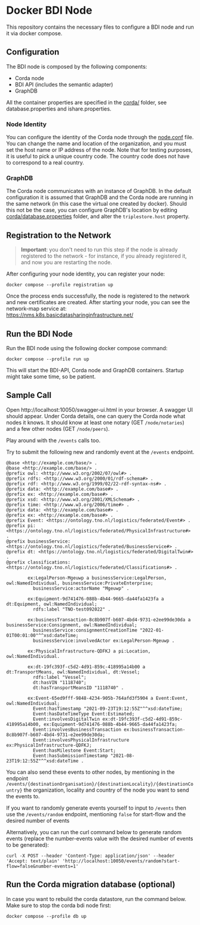 # Docker BDI Node

This repository contains the necessary files to configure a BDI node and run it via docker compose.

## Configuration

The BDI node is composed by the following components:
  
  - Corda node
  - BDI API (includes the semantic adapter)
  - GraphDB

All the container properties are specified in the [corda/](corda/) folder, see database.properties and ishare.properties. 

### Node Identity

You can configure the identity of the Corda node through the [node.conf](corda/node.conf) file. You can change the name and location of the organization, and you must set the host name or IP address of the node. 
Note that for testing purposes, it is useful to pick a unique country code. The country code does not have to correspond to a real country.

### GraphDB

The Corda node communicates with an instance of GraphDB. In the default configuration it is assumed that GraphDB and the Corda node are running in the same network (in this case the virtual one created by docker). 
Should this not be the case, you can configure GraphDB's location by editing [corda/database.properties](corda/database.properties) folder, and alter the `triplestore.host` property.

## Registration to the Network

> **Important**: you don't need to run this step if the node is already registered to the network - for instance, if you already registered it, and now you are restarting the node.

After configuring your node identity, you can register your node:

```
docker compose --profile registration up
```

Once the process ends successfully, the node is registered to the network and new certificates are created. After starting your node, you can see the network-map service at: https://nms.k8s.basicdatasharinginfrastructure.net/

## Run the BDI Node

Run the BDI node using the following docker compose command:

```
docker compose --profile run up
```

This will start the BDI-API, Corda node and GraphDB containers. Startup might take some time, so be patient.

## Sample Call

Open http://localhost:10050/swagger-ui.html in your browser. A swagger UI should appear.
Under Corda details, one can query the Corda node what nodes it knows. It should know at least one notary (GET `/node/notaries`) and a few other nodes (GET `/node/peers`).

Play around with the `/events` calls too. 

Try to submit the following new and randomly event at the `/events` endpoint.

```
@base <http://example.com/base/> . 
@base <http://example.com/base/> . 
@prefix owl: <http://www.w3.org/2002/07/owl#> . 
@prefix rdfs: <http://www.w3.org/2000/01/rdf-schema#> .
@prefix rdf: <http://www.w3.org/1999/02/22-rdf-syntax-ns#> .
@prefix data: <http://example.com/base#> .
@prefix ex: <http://example.com/base#> . 
@prefix xsd: <http://www.w3.org/2001/XMLSchema#> .
@prefix time: <http://www.w3.org/2006/time#> . 
@prefix data: <http://example.com/base#> .
@prefix ex: <http://example.com/base#> . 
@prefix Event: <https://ontology.tno.nl/logistics/federated/Event#> . 
@prefix pi: <https://ontology.tno.nl/logistics/federated/PhysicalInfrastructure#> .
@prefix businessService: <https://ontology.tno.nl/logistics/federated/BusinessService#> .
@prefix dt: <https://ontology.tno.nl/logistics/federated/DigitalTwin#> .
@prefix classifications: <https://ontology.tno.nl/logistics/federated/Classifications#> .

        ex:LegalPerson-Mgeuwp a businessService:LegalPerson, owl:NamedIndividual, businessService:PrivateEnterprise;
          businessService:actorName "Mgeuwp" .
            
        ex:Equipment-9d741476-088b-4b44-9665-da44fa1423fa a dt:Equipment, owl:NamedIndividual;
          rdfs:label "TNO-test092022" .
            
        ex:businessTransaction-8c8b907f-b607-4bd4-9731-e2ee99de30da a businessService:Consignment, owl:NamedIndividual;
          businessService:consignmentCreationTime "2022-01-01T00:01:00"^^xsd:dateTime;
          businessService:involvedActor ex:LegalPerson-Mgeuwp .
            
        ex:PhysicalInfrastructure-QDFKJ a pi:Location, owl:NamedIndividual.
         
        ex:dt-19fc393f-c5d2-4d91-859c-418995a14b00 a dt:TransportMeans, owl:NamedIndividual, dt:Vessel;
          rdfs:label "Vessel";
          dt:hasVIN "1118740";
          dt:hasTransportMeansID "1118740" .
             
        ex:Event-65ed9fff-9848-4234-905b-764afd3f5904 a Event:Event, owl:NamedIndividual;
          Event:hasTimestamp "2021-09-23T19:12:55Z"^^xsd:dateTime;
          Event:hasDateTimeType Event:Estimated;
          Event:involvesDigitalTwin ex:dt-19fc393f-c5d2-4d91-859c-418995a14b00, ex:Equipment-9d741476-088b-4b44-9665-da44fa1423fa;
          Event:involvesBusinessTransaction ex:businessTransaction-8c8b907f-b607-4bd4-9731-e2ee99de30da;
          Event:involvesPhysicalInfrastructure ex:PhysicalInfrastructure-QDFKJ;
          Event:hasMilestone Event:Start;
          Event:hasSubmissionTimestamp "2021-08-23T19:12:55Z"^^xsd:dateTime .
```

You can also send these events to other nodes, by mentioning in the endpoint `/events/{destinationOrganisation}/{destinationLocality}/{destinationCountry}` the organization, locality and country of the node you want to send the events to.

If you want to randomly generate events yourself to input to `/events` then use the `/events/random` endpoint, mentioning `false` for start-flow and the desired number of events

Alternatively, you can run the curl command below to generate random events (replace the number-events value with the desired number of events to be generated):
```
curl -X POST --header 'Content-Type: application/json' --header 'Accept: text/plain' 'http://localhost:10050/events/random?start-flow=false&number-events=1'
```


## Run the Corda migration database (optional)

In case you want to rebuild the corda datastore, run the command below. Make sure to stop the corda bdi node first:

```
docker compose --profile db up
```
